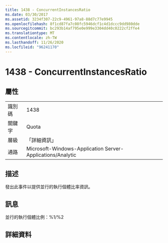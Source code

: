 ```yaml
---
title: 1438 - ConcurrentInstancesRatio
ms.date: 03/30/2017
ms.assetid: 3234f307-22c9-4961-97a8-88d7c77e9945
ms.openlocfilehash: 8f1cd87fa7c08fc5946dcf1c4d1dccc9dd980dde
ms.sourcegitcommit: bc293b14af795e0e999e3304dd40c0222cf2ffe4
ms.translationtype: MT
ms.contentlocale: zh-TW
ms.lasthandoff: 11/26/2020
ms.locfileid: "96241170"
---
```

# <a name="1438---concurrentinstancesratio"></a>1438 - ConcurrentInstancesRatio

## <a name="properties"></a>屬性  
  
|||  
|-|-|  
|識別碼|1438|  
|關鍵字|Quota|  
|層級|「詳細資訊」|  
|通路|Microsoft-Windows-Application Server-Applications/Analytic|  
  
## <a name="description"></a>描述  

 發出此事件以提供並行的執行個體比率資訊。  
  
## <a name="message"></a>訊息  

 並行的執行個體比例：%1/%2  
  
## <a name="details"></a>詳細資料
